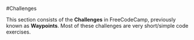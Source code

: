 #Challenges

This section consists of the **Challenges** in FreeCodeCamp, previously known as **Waypoints**. Most of these challenges are very short/simple code exercises.
